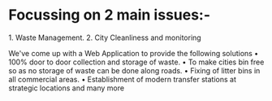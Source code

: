 <h1>Focussing on 2 main issues:- </h1>
1. Waste Management.
2. City Cleanliness and monitoring

We've come up with a Web Application to provide the following solutions
• 100% door to door collection and storage of waste.
• To make cities bin free so as no storage of waste can be done along roads.
• Fixing of litter bins in all commercial areas.
• Establishment of modern transfer stations at strategic locations
and many more

